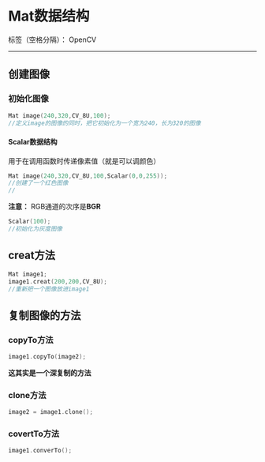 ﻿# Mat数据结构

标签（空格分隔）： OpenCV

---
## 创建图像
### 初始化图像
```c++
Mat image(240,320,CV_8U,100);
//定义image的图像的同时，把它初始化为一个宽为240，长为320的图像
```

#### Scalar数据结构
用于在调用函数时传递像素值（就是可以调颜色）

```c++
Mat image(240,320,CV_8U,100,Scalar(0,0,255));
//创建了一个红色图像
//
```
**注意：**
RGB通道的次序是**BGR**

```c++
Scalar(100);
//初始化为灰度图像
```

## creat方法
```c++
Mat image1;
image1.creat(200,200,CV_8U);
//重新把一个图像放进image1
```

## 复制图像的方法
### copyTo方法
```c++
image1.copyTo(image2);
```
**这其实是一个深复制的方法**

### clone方法
```c++
image2 = image1.clone();
```

### covertTo方法
```c++
image1.converTo();
```



